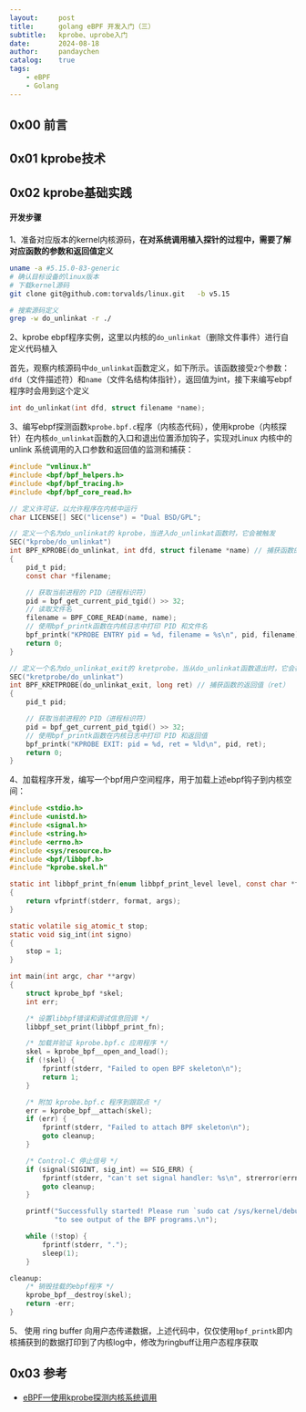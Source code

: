 ```yaml
---
layout:     post
title:      golang eBPF 开发入门（三）
subtitle:   kprobe、uprobe入门
date:       2024-08-18
author:     pandaychen
catalog:    true
tags:
    - eBPF
    - Golang
---
```



##  0x00    前言


##  0x01  kprobe技术


##  0x02  kprobe基础实践

####  开发步骤
1、准备对应版本的kernel内核源码，**在对系统调用植入探针的过程中，需要了解对应函数的参数和返回值定义**

```BASH
uname -a #5.15.0-83-generic
# 确认目标设备的linux版本
# 下载kernel源码
git clone git@github.com:torvalds/linux.git   -b v5.15

# 搜索源码定义
grep -w do_unlinkat -r ./
```

2、kprobe ebpf程序实例，这里以内核的`do_unlinkat`（删除文件事件）进行自定义代码植入

首先，观察内核源码中`do_unlinkat`函数定义，如下所示。该函数接受`2`个参数：`dfd`（文件描述符）和`name`（文件名结构体指针），返回值为int，接下来编写ebpf程序时会用到这个定义

```C
int do_unlinkat(int dfd, struct filename *name);
```

3、编写ebpf探测函数`kprobe.bpf.c`程序（内核态代码），使用kprobe（内核探针）在内核`do_unlinkat`函数的入口和退出位置添加钩子，实现对Linux 内核中的unlink 系统调用的入口参数和返回值的监测和捕获：

```C
#include "vmlinux.h"
#include <bpf/bpf_helpers.h>
#include <bpf/bpf_tracing.h>
#include <bpf/bpf_core_read.h>

// 定义许可证，以允许程序在内核中运行
char LICENSE[] SEC("license") = "Dual BSD/GPL";

// 定义一个名为do_unlinkat的 kprobe，当进入do_unlinkat函数时，它会被触发
SEC("kprobe/do_unlinkat")
int BPF_KPROBE(do_unlinkat, int dfd, struct filename *name) // 捕获函数的参数：dfd（文件描述符）和name（文件名结构体指针）
{
    pid_t pid;
    const char *filename;

    // 获取当前进程的 PID（进程标识符）
    pid = bpf_get_current_pid_tgid() >> 32;
    // 读取文件名
    filename = BPF_CORE_READ(name, name);
    // 使用bpf_printk函数在内核日志中打印 PID 和文件名
    bpf_printk("KPROBE ENTRY pid = %d, filename = %s\n", pid, filename);
    return 0;
}

// 定义一个名为do_unlinkat_exit的 kretprobe，当从do_unlinkat函数退出时，它会被触发
SEC("kretprobe/do_unlinkat")
int BPF_KRETPROBE(do_unlinkat_exit, long ret) // 捕获函数的返回值（ret）
{
    pid_t pid;

    // 获取当前进程的 PID（进程标识符）
    pid = bpf_get_current_pid_tgid() >> 32;
    // 使用bpf_printk函数在内核日志中打印 PID 和返回值
    bpf_printk("KPROBE EXIT: pid = %d, ret = %ld\n", pid, ret);
    return 0;
}
```

4、加载程序开发，编写一个bpf用户空间程序，用于加载上述ebpf钩子到内核空间：

```C
#include <stdio.h>
#include <unistd.h>
#include <signal.h>
#include <string.h>
#include <errno.h>
#include <sys/resource.h>
#include <bpf/libbpf.h>
#include "kprobe.skel.h"

static int libbpf_print_fn(enum libbpf_print_level level, const char *format, va_list args)
{
	return vfprintf(stderr, format, args);
}

static volatile sig_atomic_t stop;
static void sig_int(int signo)
{
	stop = 1;
}

int main(int argc, char **argv)
{
	struct kprobe_bpf *skel;
	int err;

	/* 设置libbpf错误和调试信息回调 */
	libbpf_set_print(libbpf_print_fn);

	/* 加载并验证 kprobe.bpf.c 应用程序 */
	skel = kprobe_bpf__open_and_load();
	if (!skel) {
		fprintf(stderr, "Failed to open BPF skeleton\n");
		return 1;
	}

	/* 附加 kprobe.bpf.c 程序到跟踪点 */
	err = kprobe_bpf__attach(skel);
	if (err) {
		fprintf(stderr, "Failed to attach BPF skeleton\n");
		goto cleanup;
	}

	/* Control-C 停止信号 */
	if (signal(SIGINT, sig_int) == SIG_ERR) {
		fprintf(stderr, "can't set signal handler: %s\n", strerror(errno));
		goto cleanup;
	}

	printf("Successfully started! Please run `sudo cat /sys/kernel/debug/tracing/trace_pipe` "
	       "to see output of the BPF programs.\n");

	while (!stop) {
		fprintf(stderr, ".");
		sleep(1);
	}

cleanup:
	/* 销毁挂载的ebpf程序 */
	kprobe_bpf__destroy(skel);
	return -err;
}
```

5、 使用 ring buffer 向用户态传递数据，上述代码中，仅仅使用`bpf_printk`即内核捕获到的数据打印到了内核log中，修改为ringbuff让用户态程序获取


##  0x03    参考
- [eBPF—使用kprobe探测内核系统调用](https://blog.yanjingang.com/?p=8062)
